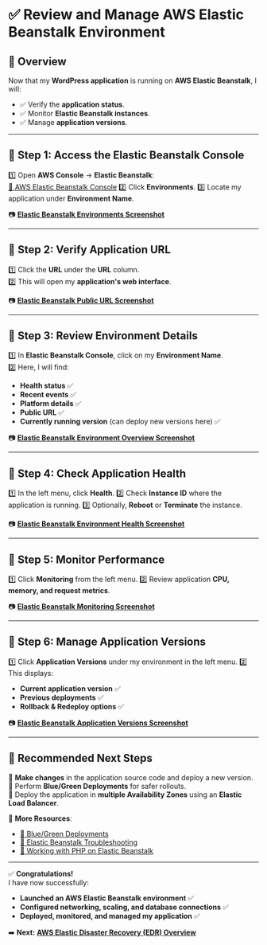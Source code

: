 # **✅ Review and Manage AWS Elastic Beanstalk Environment**

## **📌 Overview**
Now that my **WordPress application** is running on **AWS Elastic Beanstalk**, I will:
- ✅ Verify the **application status**.
- ✅ Monitor **Elastic Beanstalk instances**.
- ✅ Manage **application versions**.

---

## **🔹 Step 1: Access the Elastic Beanstalk Console**
1️⃣ Open **AWS Console** → **Elastic Beanstalk**:  
   [🔗 AWS Elastic Beanstalk Console](https://console.aws.amazon.com/elasticbeanstalk/)
2️⃣ Click **Environments**.
3️⃣ Locate my application under **Environment Name**.

📷 [**Elastic Beanstalk Environments Screenshot**](./images/eb-environments.png)

---

## **🔹 Step 2: Verify Application URL**
1️⃣ Click the **URL** under the **URL** column.  
2️⃣ This will open my **application's web interface**.

📷 [**Elastic Beanstalk Public URL Screenshot**](./images/eb-public-url.png)

---

## **🔹 Step 3: Review Environment Details**
1️⃣ In **Elastic Beanstalk Console**, click on my **Environment Name**.  
2️⃣ Here, I will find:
   - **Health status** ✅
   - **Recent events** ✅
   - **Platform details** ✅
   - **Public URL** ✅
   - **Currently running version** (can deploy new versions here) ✅

📷 [**Elastic Beanstalk Environment Overview Screenshot**](./images/eb-env-overview.png)

---

## **🔹 Step 4: Check Application Health**
1️⃣ In the left menu, click **Health**.
2️⃣ Check **Instance ID** where the application is running.
3️⃣ Optionally, **Reboot** or **Terminate** the instance.

📷 [**Elastic Beanstalk Environment Health Screenshot**](./images/eb-health.png)

---

## **🔹 Step 5: Monitor Performance**
1️⃣ Click **Monitoring** from the left menu.
2️⃣ Review application **CPU, memory, and request metrics**.

📷 [**Elastic Beanstalk Monitoring Screenshot**](./images/eb-monitoring.png)

---

## **🔹 Step 6: Manage Application Versions**
1️⃣ Click **Application Versions** under my environment in the left menu.
2️⃣ This displays:
   - **Current application version** ✅
   - **Previous deployments** ✅
   - **Rollback & Redeploy options** ✅

📷 [**Elastic Beanstalk Application Versions Screenshot**](./images/eb-app-versions.png)

---

## **🚀 Recommended Next Steps**
🔹 **Make changes** in the application source code and deploy a new version.  
🔹 Perform **Blue/Green Deployments** for safer rollouts.  
🔹 Deploy the application in **multiple Availability Zones** using an **Elastic Load Balancer**.  

📌 **More Resources**:  
- [🔗 Blue/Green Deployments](https://docs.aws.amazon.com/elasticbeanstalk/latest/dg/using-features.rollingupdates.html)  
- [🔗 Elastic Beanstalk Troubleshooting](https://docs.aws.amazon.com/elasticbeanstalk/latest/dg/troubleshooting.html)  
- [🔗 Working with PHP on Elastic Beanstalk](https://docs.aws.amazon.com/elasticbeanstalk/latest/dg/php-platform.html)  

---

✅ **Congratulations!**  
I have now successfully:
- **Launched an AWS Elastic Beanstalk environment** ✅
- **Configured networking, scaling, and database connections** ✅
- **Deployed, monitored, and managed my application** ✅

➡️ **Next:** **[AWS Elastic Disaster Recovery (EDR) Overview](../docs/elastic-disaster-recovery-overview.md)** 
